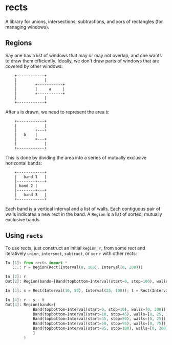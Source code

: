 # rects

A library for unions, intersections, subtractions, and xors of rectangles (for managing windows).

Regions
-------
Say one has a list of windows that may or may not overlap, and one wants to draw them efficiently.
Ideally, we don't draw parts of windows that are covered by other windows:

```
    +------------+
    |            |
    |        +-----------+
    |        |     a     |
    |        +-----------+
    |            |
    +------------+
```

After `a` is drawn, we need to represent the area `b`:
```
    +------------+
    |            |
    |        +---+
    |   b    |
    |        +---+
    |            |
    +------------+
```

This is done by dividing the area into a series of mutually exclusive horizontal bands:
```
    +------------+
    |   band 1   |
    |--------+---+
    | band 2 |
    |--------+---+
    |   band 3   |
    +------------+
```

Each band is a vertical interval and a list of walls. Each contiguous pair of walls indicates a new rect in the band.
A `Region` is a list of sorted, mutually exclusive bands.

Using `rects`
------------
To use rects, just construct an initial `Region`, `r`, from some rect and iteratively
`union`, `intersect`, `subtract`, or `xor` `r` with other rects:
```py
In [1]: from rects import *
   ...: r = Region(Rect(Interval(0, 100), Interval(0, 200)))

In [2]: r
Out[2]: Region(bands=[Band(topbottom=Interval(start=0, stop=100), walls=[0, 200])])

In [3]: s = Rect(Interval(10, 50), Interval(25, 100)); t = Rect(Interval(45, 95), Interval(75, 200))

In [4]: r - s - t
Out[4]: Region(bands=[
            Band(topbottom=Interval(start=0, stop=10), walls=[0, 200]),
            Band(topbottom=Interval(start=10, stop=45), walls=[0, 25, 100, 200]),
            Band(topbottom=Interval(start=45, stop=50), walls=[0, 25]),
            Band(topbottom=Interval(start=50, stop=95), walls=[0, 75]),
            Band(topbottom=Interval(start=95, stop=100), walls=[0, 200]),
            ]
        )
```